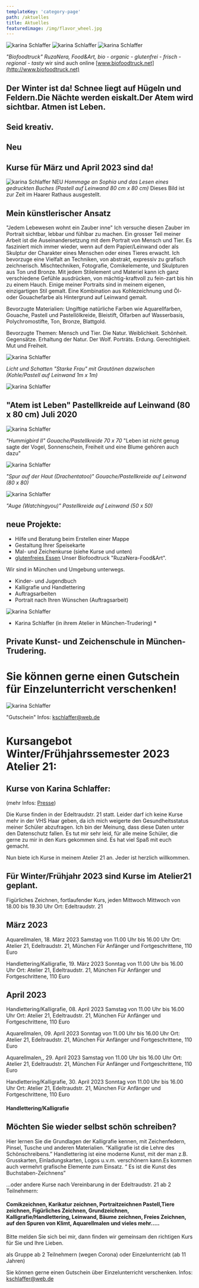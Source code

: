 ```yaml
---
templateKey: 'category-page'
path: /aktuelles
title: Aktuelles
featuredimage: /img/flavor_wheel.jpg
---
```

![karina Schlaffer](./Truckkarinakl.jpg "Karina Schlaffer") ![karina Schlaffer](./Karinatruck2kl.jpg "Karina Schlaffer") ![karina Schlaffer](./KarinaTruck3kl.jpg "Karina Schlaffer")



*"Biofoodtruck" RuzaNera, Food&Art, bio - organic - glutenfrei - frisch - regional - tasty*
wir sind auch online
 [www.biofoodtruck.net](http://www.biofoodtruck.net) 

## Der Winter ist da! Schnee liegt auf Hügeln und Feldern.Die Nächte werden eiskalt.Der Atem wird sichtbar. Atmen ist Leben.


## Seid kreativ.



## Neu
## Kurse für März und April 2023 sind da!

![karina Schlaffer](./SophiagedrucktesBuchkl.jpg "Karina Schlaffer")
NEU *Hommage an Sophia und das Lesen eines gedruckten Buches
(Pastell auf Leinwand 80 cm x 80 cm)*
Dieses Bild ist zur Zeit im Haarer Rathaus ausgestellt.

## Mein künstlerischer Ansatz
"Jedem Lebewesen wohnt ein Zauber inne"
Ich versuche diesen Zauber im Portrait sichtbar, lebbar und fühlbar zu machen.
Ein grosser Teil meiner Arbeit ist die Auseinandersetzung mit dem Portrait von Mensch und Tier. Es fasziniert mich immer wieder, wenn auf dem Papier/Leinwand oder als Skulptur der Charakter 
eines Menschen oder eines Tieres erwacht. Ich bevorzuge eine Vielfalt an Techniken, von abstrakt, expressiv zu grafisch zeichnerisch. Mischtechniken, Fotografie, Comikelemente, und Skulpturen aus Ton und Bronze. Mit jedem Stilelement und Materiel kann ich ganz verschiedene Gefühle ausdrücken, von mächtig-kraftvoll zu fein-zart bis hin zu einem Hauch.
Einige meiner Portraits sind in meinem eigenen, einzigartigen Stil gemalt. Eine Kombination aus Kohlezeichnung und Öl- oder Gouachefarbe als Hintergrund auf Leinwand gemalt.

Bevorzugte Materialien:
Ungiftige natürliche Farben wie Aquarellfarben, Gouache, Pastell und Pastellölkreide, Bleistift, Ölfarben auf Wasserbasis, Polychromostifte, Ton, Bronze, Blattgold.

Bevorzugte Themen:
Mensch und Tier. Die Natur. Weiblichkeit. Schönheit. Gegensätze. Erhaltung der Natur. Der Wolf. Porträts. Erdung. Gerechtigkeit. Mut und Freiheit.





![karina Schlaffer](./LichtundSchattenkl.jpg "Karina Schlaffer")

*Licht und Schatten "Starke Frau" mit Grautönen dazwischen  
(Kohle/Pastell auf Leinwand 1m x 1m)*


![karina Schlaffer](./Atem1kl.jpg "Karina Schlaffer")

## "Atem ist Leben" Pastellkreide auf Leinwand (80 x 80 cm) Juli 2020


![karina Schlaffer](./Hummingbird2kl.jpg "Karina Schlaffer")

*"Hummigbird II" Gouache/Pastellkreide 70 x 70*
"Leben ist nicht genug sagte der Vogel,
Sonnenschein, Freiheit und eine Blume gehören auch dazu"


![karina Schlaffer](./SpuraufderHautkl.jpg "Karina Schlaffer")

*"Spur auf der Haut (Drachentatoo)"  Gouache/Pastellkreide auf Leinwand (80 x 80)*


![karina Schlaffer](./AugeWatchingyoukl.jpg "Karina Schlaffer")

*"Auge (Watchingyou)"  Pastellkreide auf Leinwand (50 x 50)*


## neue Projekte:

- Hilfe und Beratung beim Erstellen einer Mappe
- Gestaltung Ihrer Speisekarte 
- Mal- und Zeichenkurse (siehe Kurse und unten)
- [glutenfreies Essen](http://www.biofoodtruck.net) Unser Biofoodtruck "RuzaNera-Food&Art".    

Wir sind in München und Umgebung unterwegs.    

- Kinder- und Jugendbuch
- Kalligrafie und Handlettering
- Auftragsarbeiten
- Portrait nach Ihren Wünschen (Auftragsarbeit)



![karina Schlaffer](./karina5klein.jpg "Karina Schlaffer")

* Karina Schlaffer (in ihrem Atelier in München-Trudering) *


## Private Kunst- und Zeichenschule in München-Trudering.
 

# Sie können gerne einen Gutschein für Einzelunterricht verschenken!

![karina Schlaffer](./GutscheinZeichnenKopie.jpg "Gutschein")

"Gutschein" 
Infos: kschlaffer@web.de

# Kursangebot Winter/Frühjahrssemester 2023 Atelier 21:

## Kurse von Karina Schlaffer: 
(mehr Infos:  [Presse](http://www.schlaffer.net/muenchen-presse.php "Presse Karina Schlaffer"))

Die Kurse finden in der Edeltraudstr. 21 statt. 
Leider darf ich keine Kurse mehr in der VHS Haar geben,
da ich mich weigerte den Gesundheitsstatus meiner Schüler abzufragen.
Ich bin der Meinung, dass diese Daten unter den Datenschutz fallen.
Es tut mir sehr leid, für alle meine Schüler, die gerne zu mir in den Kurs gekommen sind. Es hat viel Spaß mit euch gemacht.

Nun biete ich Kurse in meinem Atelier 21 an. 
Jeder ist herzlich willkommen.



## Für Winter/Frühjahr 2023 sind Kurse im Atelier21 geplant.

Figürliches Zeichnen, fortlaufender Kurs, jeden Mittwoch 
Mittwoch von 18.00 bis 19.30 Uhr 
Ort: Edeltraudstr. 21

## März 2023
Aquarellmalen, 18. März 2023
Samstag von 11.00 Uhr bis 16.00 Uhr
Ort: Atelier 21, Edeltraudstr. 21, München
Für Anfänger und Fortgeschrittene, 110 Euro

Handlettering/Kalligrafie, 19. März 2023
Sonntag von 11.00 Uhr bis 16.00 Uhr
Ort: Atelier 21, Edeltraudstr. 21, München
Für Anfänger und Fortgeschrittene, 110 Euro

## April 2023
Handlettering/Kalligrafie, 08. April 2023
Samstag von 11.00 Uhr bis 16.00 Uhr
Ort: Atelier 21, Edeltraudstr. 21, München
Für Anfänger und Fortgeschrittene, 110 Euro

Aquarellmalen, 09. April 2023
Sonntag von 11.00 Uhr bis 16.00 Uhr
Ort: Atelier 21, Edeltraudstr. 21, München
Für Anfänger und Fortgeschrittene, 110 Euro

Aquarellmalen,, 29. April 2023
Samstag von 11.00 Uhr bis 16.00 Uhr
Ort: Atelier 21, Edeltraudstr. 21, München
Für Anfänger und Fortgeschrittene, 110 Euro

Handlettering/Kalligrafie, 30. April 2023
Sonntag von 11.00 Uhr bis 16.00 Uhr
Ort: Atelier 21, Edeltraudstr. 21, München
Für Anfänger und Fortgeschrittene, 110 Euro



#### Handlettering/Kalligrafie
## Möchten Sie wieder selbst schön schreiben?
Hier lernen Sie die Grundlagen der Kalligrafie 
kennen, mit Zeichenfedern, Pinsel, Tusche und 
anderen Materialien.
“Kalligrafie ist die Lehre des Schönschreibens.”
Handlettering ist eine moderne Kunst, mit der man 
z.B. Grusskarten, Einladungskarten, Logos u.v.m.
verschönern kann.Es kommen auch vermehrt 
grafische Elemente zum Einsatz.
“ Es ist die Kunst des Buchstaben-Zeichnens”






...oder andere Kurse nach Vereinbarung in der Edeltraudstr. 21 ab 2 Teilnehmern:

#### Comikzeichnen, Karikatur zeichnen, Portraitzeichnen Pastell,Tiere zeichnen, Figürliches Zeichnen, Grundzeichnen, Kalligrafie/Handlettering, Leinwand, Bäume zeichnen, Freies Zeichnen, auf den Spuren von Klimt, Aquarellmalen und vieles mehr.....
Bitte melden Sie sich bei mir, dann finden wir gemeinsam den richtigen Kurs für Sie und Ihre Lieben.

als Gruppe ab 2 Teilnehmern (wegen Corona) oder Einzelunterricht (ab 11 Jahren)

Sie können gerne einen Gutschein über Einzelunterricht verschenken.
Infos: kschlaffer@web.de
